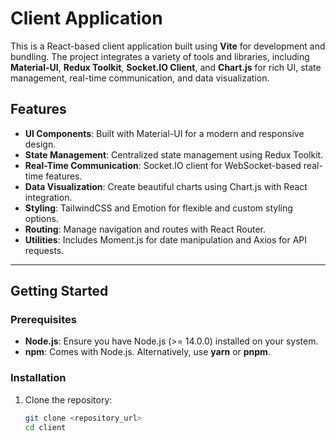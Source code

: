 # Client Application

This is a React-based client application built using **Vite** for development and bundling. The project integrates a variety of tools and libraries, including **Material-UI**, **Redux Toolkit**, **Socket.IO Client**, and **Chart.js** for rich UI, state management, real-time communication, and data visualization.

## **Features**
- **UI Components**: Built with Material-UI for a modern and responsive design.
- **State Management**: Centralized state management using Redux Toolkit.
- **Real-Time Communication**: Socket.IO client for WebSocket-based real-time features.
- **Data Visualization**: Create beautiful charts using Chart.js with React integration.
- **Styling**: TailwindCSS and Emotion for flexible and custom styling options.
- **Routing**: Manage navigation and routes with React Router.
- **Utilities**: Includes Moment.js for date manipulation and Axios for API requests.

---

## **Getting Started**

### **Prerequisites**
- **Node.js**: Ensure you have Node.js (>= 14.0.0) installed on your system.
- **npm**: Comes with Node.js. Alternatively, use **yarn** or **pnpm**.

### **Installation**
1. Clone the repository:
   ```bash
   git clone <repository_url>
   cd client

